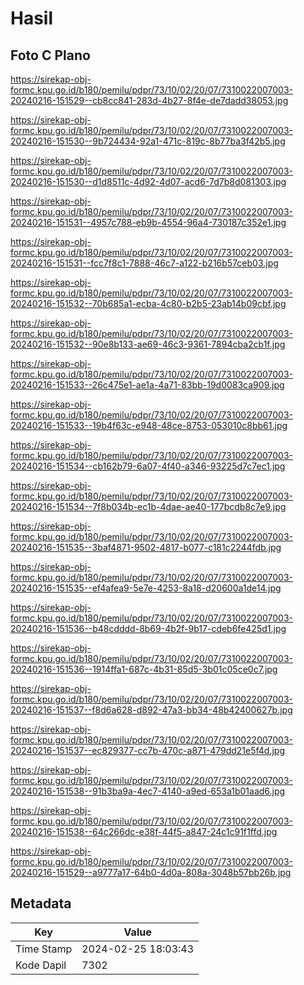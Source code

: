 # Hasil

## Foto C Plano

https://sirekap-obj-formc.kpu.go.id/b180/pemilu/pdpr/73/10/02/20/07/7310022007003-20240216-151529--cb8cc841-283d-4b27-8f4e-de7dadd38053.jpg

https://sirekap-obj-formc.kpu.go.id/b180/pemilu/pdpr/73/10/02/20/07/7310022007003-20240216-151530--9b724434-92a1-471c-819c-8b77ba3f42b5.jpg

https://sirekap-obj-formc.kpu.go.id/b180/pemilu/pdpr/73/10/02/20/07/7310022007003-20240216-151530--d1d8511c-4d92-4d07-acd6-7d7b8d081303.jpg

https://sirekap-obj-formc.kpu.go.id/b180/pemilu/pdpr/73/10/02/20/07/7310022007003-20240216-151531--4957c788-eb9b-4554-96a4-730187c352e1.jpg

https://sirekap-obj-formc.kpu.go.id/b180/pemilu/pdpr/73/10/02/20/07/7310022007003-20240216-151531--fcc7f8c1-7888-46c7-a122-b216b57ceb03.jpg

https://sirekap-obj-formc.kpu.go.id/b180/pemilu/pdpr/73/10/02/20/07/7310022007003-20240216-151532--70b685a1-ecba-4c80-b2b5-23ab14b09cbf.jpg

https://sirekap-obj-formc.kpu.go.id/b180/pemilu/pdpr/73/10/02/20/07/7310022007003-20240216-151532--90e8b133-ae69-46c3-9361-7894cba2cb1f.jpg

https://sirekap-obj-formc.kpu.go.id/b180/pemilu/pdpr/73/10/02/20/07/7310022007003-20240216-151533--26c475e1-ae1a-4a71-83bb-19d0083ca909.jpg

https://sirekap-obj-formc.kpu.go.id/b180/pemilu/pdpr/73/10/02/20/07/7310022007003-20240216-151533--19b4f63c-e948-48ce-8753-053010c8bb61.jpg

https://sirekap-obj-formc.kpu.go.id/b180/pemilu/pdpr/73/10/02/20/07/7310022007003-20240216-151534--cb162b79-6a07-4f40-a346-93225d7c7ec1.jpg

https://sirekap-obj-formc.kpu.go.id/b180/pemilu/pdpr/73/10/02/20/07/7310022007003-20240216-151534--7f8b034b-ec1b-4dae-ae40-177bcdb8c7e9.jpg

https://sirekap-obj-formc.kpu.go.id/b180/pemilu/pdpr/73/10/02/20/07/7310022007003-20240216-151535--3baf4871-9502-4817-b077-c181c2244fdb.jpg

https://sirekap-obj-formc.kpu.go.id/b180/pemilu/pdpr/73/10/02/20/07/7310022007003-20240216-151535--ef4afea9-5e7e-4253-8a18-d20600a1de14.jpg

https://sirekap-obj-formc.kpu.go.id/b180/pemilu/pdpr/73/10/02/20/07/7310022007003-20240216-151536--b48cdddd-8b69-4b2f-9b17-cdeb6fe425d1.jpg

https://sirekap-obj-formc.kpu.go.id/b180/pemilu/pdpr/73/10/02/20/07/7310022007003-20240216-151536--1914ffa1-687c-4b31-85d5-3b01c05ce0c7.jpg

https://sirekap-obj-formc.kpu.go.id/b180/pemilu/pdpr/73/10/02/20/07/7310022007003-20240216-151537--f8d6a628-d892-47a3-bb34-48b42400627b.jpg

https://sirekap-obj-formc.kpu.go.id/b180/pemilu/pdpr/73/10/02/20/07/7310022007003-20240216-151537--ec829377-cc7b-470c-a871-479dd21e5f4d.jpg

https://sirekap-obj-formc.kpu.go.id/b180/pemilu/pdpr/73/10/02/20/07/7310022007003-20240216-151538--91b3ba9a-4ec7-4140-a9ed-653a1b01aad6.jpg

https://sirekap-obj-formc.kpu.go.id/b180/pemilu/pdpr/73/10/02/20/07/7310022007003-20240216-151538--64c266dc-e38f-44f5-a847-24c1c91f1ffd.jpg

https://sirekap-obj-formc.kpu.go.id/b180/pemilu/pdpr/73/10/02/20/07/7310022007003-20240216-151529--a9777a17-64b0-4d0a-808a-3048b57bb26b.jpg


## Metadata

| Key        | Value               |
| ---------- | ------------------- |
| Time Stamp | 2024-02-25 18:03:43 |
| Kode Dapil | 7302                |




